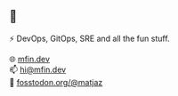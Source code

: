 ## 👋

⚡ DevOps, GitOps, SRE and all the fun stuff.

🌐 [mfin.dev](https://mfin.dev)<br />
📫 hi@mfin.dev<br />
🐘 [fosstodon.org/@matjaz](https://fosstodon.org/@matjaz)
